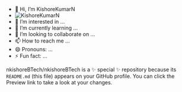- 👋 Hi, I’m KishoreKumarN
- ![KishoreKumarN]([image.jpg](https://github.com/nkishoreBTech/nkishoreBTech/blob/main/2452.a%20(1).JPG?raw=true))
- 👀 I’m interested in ...
- 🌱 I’m currently learning ...
- 💞️ I’m looking to collaborate on ...
- 📫 How to reach me ...
- 😄 Pronouns: ...
- ⚡ Fun fact: ...


nkishoreBTech/nkishoreBTech is a ✨ special ✨ repository because its `README.md` (this file) appears on your GitHub profile.
You can click the Preview link to take a look at your changes.

